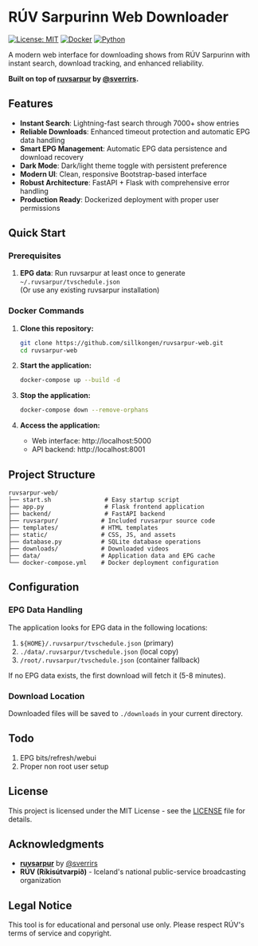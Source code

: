# RÚV Sarpurinn Web Downloader

[![License: MIT](https://img.shields.io/badge/License-MIT-yellow.svg)](https://opensource.org/licenses/MIT)
[![Docker](https://img.shields.io/badge/docker-%230db7ed.svg?style=flat&logo=docker&logoColor=white)](https://www.docker.com/)
[![Python](https://img.shields.io/badge/python-3.12+-blue.svg)](https://www.python.org/downloads/)

A modern web interface for downloading shows from RÚV Sarpurinn with instant search, download tracking, and enhanced reliability.

**Built on top of [ruvsarpur](https://github.com/sverrirs/ruvsarpur) by [@sverrirs](https://github.com/sverrirs).**

## Features

- **Instant Search**: Lightning-fast search through 7000+ show entries
- **Reliable Downloads**: Enhanced timeout protection and automatic EPG data handling  
- **Smart EPG Management**: Automatic EPG data persistence and download recovery
- **Dark Mode**: Dark/light theme toggle with persistent preference
- **Modern UI**: Clean, responsive Bootstrap-based interface
- **Robust Architecture**: FastAPI + Flask with comprehensive error handling
- **Production Ready**: Dockerized deployment with proper user permissions

## Quick Start

### Prerequisites

1. **EPG data**: Run ruvsarpur at least once to generate `~/.ruvsarpur/tvschedule.json`  
   (Or use any existing ruvsarpur installation)

### Docker Commands

1. **Clone this repository:**
   ```bash
   git clone https://github.com/sillkongen/ruvsarpur-web.git
   cd ruvsarpur-web
   ```

2. **Start the application:**
   ```bash
   docker-compose up --build -d
   ```

3. **Stop the application:**
   ```bash
   docker-compose down --remove-orphans
   ```

4. **Access the application:**
   - Web interface: http://localhost:5000
   - API backend: http://localhost:8001

## Project Structure

```
ruvsarpur-web/
├── start.sh               # Easy startup script
├── app.py                 # Flask frontend application
├── backend/               # FastAPI backend
├── ruvsarpur/            # Included ruvsarpur source code
├── templates/            # HTML templates
├── static/               # CSS, JS, and assets
├── database.py           # SQLite database operations
├── downloads/            # Downloaded videos
├── data/                 # Application data and EPG cache
└── docker-compose.yml    # Docker deployment configuration
```

## Configuration

### EPG Data Handling

The application looks for EPG data in the following locations:

1. `${HOME}/.ruvsarpur/tvschedule.json` (primary)
2. `./data/.ruvsarpur/tvschedule.json` (local copy)
3. `/root/.ruvsarpur/tvschedule.json` (container fallback)

If no EPG data exists, the first download will fetch it (5-8 minutes).

### Download Location

Downloaded files will be saved to `./downloads` in your current directory.


## Todo

1. EPG bits/refresh/webui
2. Proper non root user setup


## License

This project is licensed under the MIT License - see the [LICENSE](LICENSE) file for details.

## Acknowledgments

- **[ruvsarpur](https://github.com/sverrirs/ruvsarpur)** by [@sverrirs](https://github.com/sverrirs)
- **RÚV (Ríkisútvarpið)** - Iceland's national public-service broadcasting organization

## Legal Notice

This tool is for educational and personal use only. Please respect RÚV's terms of service and copyright.